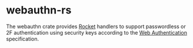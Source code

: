 # webauthn-rs

The webauthn crate provides [Rocket](https://rocket.rs/) handlers to support
passwordless or 2F authentication using security keys according to the [Web
Authentication](https://www.w3.org/TR/webauthn/) specification.
